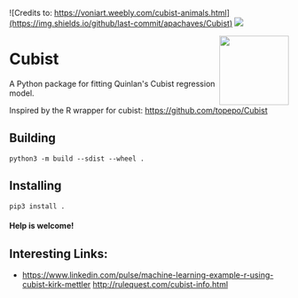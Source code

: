 ![Credits to: https://voniart.weebly.com/cubist-animals.html](https://img.shields.io/github/last-commit/apachaves/Cubist)
![](https://img.shields.io/github/languages/code-size/apachaves/Cubist)

<img src='https://voniart.weebly.com/uploads/1/2/3/9/12399176/7832674_orig.jpg' width=125 height=125 align="right">

# Cubist

A Python package for fitting Quinlan's Cubist regression model.

Inspired by the R wrapper for cubist: https://github.com/topepo/Cubist


## Building
`python3 -m build --sdist --wheel .`

## Installing
`pip3 install .`

#### Help is welcome!

## Interesting Links:  
- https://www.linkedin.com/pulse/machine-learning-example-r-using-cubist-kirk-mettler
http://rulequest.com/cubist-info.html
